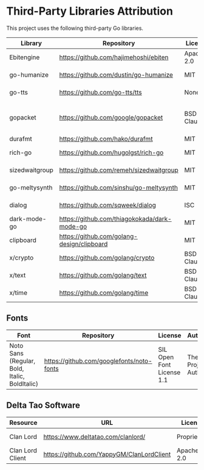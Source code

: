 # Third-Party Libraries Attribution

This project uses the following third-party Go libraries.

| Library | Repository | License | Author(s) |
| --- | --- | --- | --- |
| Ebitengine | https://github.com/hajimehoshi/ebiten | Apache-2.0 | Hajime Hoshi |
| go-humanize | https://github.com/dustin/go-humanize | MIT | Dustin Sallings |
| go-tts | https://github.com/go-tts/tts | None | go-tts project |
| gopacket | https://github.com/google/gopacket | BSD-3-Clause | Google, Inc.; Andreas Krennmair |
| durafmt | https://github.com/hako/durafmt | MIT | Wesley Hill |
| rich-go | https://github.com/hugolgst/rich-go | MIT | Hugo Lageneste |
| sizedwaitgroup | https://github.com/remeh/sizedwaitgroup | MIT | Rémy Mathieu |
| go-meltysynth | https://github.com/sinshu/go-meltysynth | MIT | Nobuaki Tanaka |
| dialog | https://github.com/sqweek/dialog | ISC | sqweek and contributors |
| dark-mode-go | https://github.com/thiagokokada/dark-mode-go | MIT | Thiago Kenji Okada |
| clipboard | https://github.com/golang-design/clipboard | MIT | Changkun Ou |
| x/crypto | https://github.com/golang/crypto | BSD-3-Clause | The Go Authors |
| x/text | https://github.com/golang/text | BSD-3-Clause | The Go Authors |
| x/time | https://github.com/golang/time | BSD-3-Clause | The Go Authors |

## Fonts

| Font | Repository | License | Author(s) |
| --- | --- | --- | --- |
| Noto Sans (Regular, Bold, Italic, BoldItalic) | https://github.com/googlefonts/noto-fonts | SIL Open Font License 1.1 | The Noto Project Authors |

## Delta Tao Software

| Resource | URL | License | Author(s) |
| --- | --- | --- | --- |
| Clan Lord | https://www.deltatao.com/clanlord/ | Proprietary | Delta Tao Software |
| Clan Lord Client | https://github.com/YappyGM/ClanLordClient | Apache-2.0 | Delta Tao Software |

